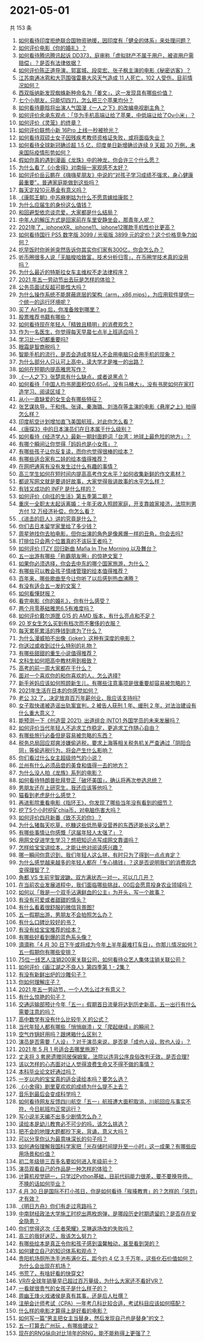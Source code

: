 # 2021-05-01

共 153 条

<!-- BEGIN -->
<!-- 最后更新时间 Sat May 01 2021 17:01:59 GMT+0800 (China Standard Time) -->

1. [如何看待印度拒绝联合国物资驰援，因印度有「健全的体系」来处理问题？](https://www.zhihu.com/question/457285008)
2. [如何评价电影《你的婚礼》？](https://www.zhihu.com/question/437513111)
3. [如何看待腾讯腾讯起诉
   DD373，庭审称「虚拟财产不属于用户，被盗用户需赔偿」？是否有法律依据？](https://www.zhihu.com/question/457298163)
4. [如何评价陈正道导演，郭富城、段奕宏、张子枫主演的电影《秘密访客》？](https://www.zhihu.com/question/404670407)
5. [江苏南通冰雹和大范围强雷暴大风天气造成 11 人死亡，102
   人受伤，目前情况如何？](https://www.zhihu.com/question/457376709)
6. [西双版纳新发现蜘蛛新种命名为「姜文」，这一发现具有哪些价值？](https://www.zhihu.com/question/457371552)
7. [七个小朋友，只能切四刀，怎么把三个苹果均分？](https://www.zhihu.com/question/297440538)
8. [如何看待鹿晗将出演人气国漫《一人之下》的改编电视剧主角？](https://www.zhihu.com/question/457280792)
9. [如何评价余承东观点：「华为手机高端让给了苹果，中低端让给了Ov小米」？](https://www.zhihu.com/question/457258690)
10. [如何评价《灵笼》的终章？](https://www.zhihu.com/question/457072944)
11. [如何评价联想小新 16Pro 上线一秒被抢光？](https://www.zhihu.com/question/457352947)
12. [如何看待双硕士女子因残疾考教师资格证失败，或将面临失业？](https://www.zhihu.com/question/457095862)
13. [如何看待全球新冠确诊超 1.5 亿，印度单日新增确诊连续 9 天超 30
    万例，未来国际疫情形势如何？](https://www.zhihu.com/question/457368252)
14. [假如你真的遇到漫画《龙珠》中的神龙，你会许三个什么愿？](https://www.zhihu.com/question/456392675)
15. [为什么看了《小舍得》对南俪一家观感不太好？](https://www.zhihu.com/question/456348765)
16. [如何评价岳云鹏在《嗨嗨星朋友》中说的“对孩子学习成绩不强求，身心健康最重要”，普通家庭能做到这些吗？](https://www.zhihu.com/question/457319770)
17. [每天定投10元基金有意义吗？](https://www.zhihu.com/question/400408500)
18. [《康熙王朝》中苏麻喇姑为什么不愿意嫁给康熙？](https://www.zhihu.com/question/300234602)
19. [为什么应届生的身份这么值钱？](https://www.zhihu.com/question/296366864)
20. [和回避型依恋谈恋爱，大家都是什么结局？](https://www.zhihu.com/question/363459915)
21. [中年人的解压方式是回家前在车里安静坐会，那青年人呢？](https://www.zhihu.com/question/390992174)
22. [2021年了，iphoneXR、iphone11、iphone12哪款手机性价比更高？](https://www.zhihu.com/question/437168015)
23. [如何看待国行 PS5 数字版 3099 / 光驱版 3899
    元的定价？这个价格竞争力如何？](https://www.zhihu.com/question/457109755)
24. [吃早饭时你爸爸突然告诉你其实你们家有300亿，你会怎么办？](https://www.zhihu.com/question/447823721)
25. [听币圈很多人说「无脑梭哈致富，技术分析归零」，在币圈学技术真的没用吗？](https://www.zhihu.com/question/430408791)
26. [为什么最近的特斯拉女车主维权不走法律程序？](https://www.zhihu.com/question/457223564)
27. [2021 年五一劳动节出去玩是怎样的体验？](https://www.zhihu.com/question/454814759)
28. [公务员面试反超可能性大吗？](https://www.zhihu.com/question/268363662)
29. [为什么操作系统不能屏蔽底层的架构（arm，x86,mips），为应用软件提供一个统一的运行环境呢？](https://www.zhihu.com/question/456940000)
30. [买了 AirTag 后，你准备放到哪里？](https://www.zhihu.com/question/455714523)
31. [股票推荐书籍有哪些？](https://www.zhihu.com/question/444872337)
32. [如何看待现在年轻人「精致且精明」的消费观念？](https://www.zhihu.com/question/456810930)
33. [作为一名医生，你觉得每天早晨七点半上班适应吗？](https://www.zhihu.com/question/457058230)
34. [学习比一切都重要吗?](https://www.zhihu.com/question/446749102)
35. [眼霜是智商税吗？](https://www.zhihu.com/question/66532432)
36. [智能手机的流行，是否会造成年轻人不会用电脑只会用手机的现象？](https://www.zhihu.com/question/455892171)
37. [为什么部分人只认可上高中，读大学才是唯一的出路？](https://www.zhihu.com/question/454929611)
38. [如何在短期内提高雅思写作？](https://www.zhihu.com/question/30692582)
39. [《一人之下》张楚岚有什么缺点，或者说黑点？](https://www.zhihu.com/question/297971811)
40. [如何看待「中国人均书房面积仅0.65㎡，没有马桶大」，没有书房如何在家打造学习、阅读区域？](https://www.zhihu.com/question/456014343)
41. [从小一直缺爱的女生会有哪些特征？](https://www.zhihu.com/question/279159280)
42. [张艺谋执导，于和伟、张译、秦海璐、刘浩存等主演的电影《悬崖之上》拍得怎么样？](https://www.zhihu.com/question/398744121)
43. [印度航空计划增加直飞美国航班，对此你怎么看？](https://www.zhihu.com/question/457239121)
44. [《唐探3》中的日本演员们在日本属于什么级别？](https://www.zhihu.com/question/444896076)
45. [如何看待《经济学人》最新一期封面题词「台湾：地球上最危险的地方」？](https://www.zhihu.com/question/457260755)
46. [有哪个瞬间让你觉得「妈妈也是小女孩」？](https://www.zhihu.com/question/393691665)
47. [有哪些孩子让你反复读，而你也觉得很棒的绘本？](https://www.zhihu.com/question/408094121)
48. [有哪些适合家有二娃的绘本值得推荐？](https://www.zhihu.com/question/396826441)
49. [在网吧通宵有没有发生过什么有趣的事情？](https://www.zhihu.com/question/275436558)
50. [高三学生如何在短时间内提高高考作文水平？如何收集新鲜的作文素材？](https://www.zhihu.com/question/20545734)
51. [都说写网文就是要讲好故事，大家觉得我讲故事的水平怎么样？](https://www.zhihu.com/question/457335544)
52. [有钱又成功的 INFP 是什么样的？](https://www.zhihu.com/question/402487289)
53. [如何评价《向往的生活》第五季第二期？](https://www.zhihu.com/question/457179566)
54. [重庆一全职太太起诉离婚：十年无收入照顾家庭，开支靠娘家接济，法院判男方付 12
    万经济补偿，你怎么看？](https://www.zhihu.com/question/457146913)
55. [《进击的巨人》讲的究竟是什么？](https://www.zhihu.com/question/20664147)
56. [你们去日本留学家里给了多少钱？](https://www.zhihu.com/question/349176242)
57. [周星驰找你去拍电影，但你出演的角色是像酱爆一样的丑角，你会去吗?](https://www.zhihu.com/question/453812398)
58. [打排位只会两个位置真的不该玩王者吗？](https://www.zhihu.com/question/456889170)
59. [如何评价 ITZY 回归新曲 Mafia In The Morning
    以及舞台？](https://www.zhihu.com/question/457264438)
60. [五一出游有哪些「称霸朋友圈」的惊艳文案？](https://www.zhihu.com/question/454902075)
61. [如果你必须选择，你会去中东的哪个国家旅游，为什么？](https://www.zhihu.com/question/457047575)
62. [有哪些可以教会孩子情绪管理的绘本值得推荐？](https://www.zhihu.com/question/367201446)
63. [百年来，哪些歌曲至今让你听了以后感到热血沸腾？](https://www.zhihu.com/question/455864364)
64. [有没有适合五一发的文案？](https://www.zhihu.com/question/456054234)
65. [如何看懂财报？](https://www.zhihu.com/question/19645090)
66. [看完电影《你的婚礼》，你有什么感受？](https://www.zhihu.com/question/374487776)
67. [两个月零基础雅思6.5有难度吗？](https://www.zhihu.com/question/380334090)
68. [如何评价戴尔游匣 G15 的 AMD 版本，有什么亮点和不足？](https://www.zhihu.com/question/456461721)
69. [20 岁女生怎么买到有档次而不奢侈的衣服？](https://www.zhihu.com/question/29174887)
70. [每天累死累活的挣钱到底为了什么？](https://www.zhihu.com/question/456067816)
71. [为什么漫威拍不出像《joker》这种有深度的电影？](https://www.zhihu.com/question/456837407)
72. [你送过或收到过什么特别的礼物？](https://www.zhihu.com/question/20636030)
73. [有哪些甜甜的重生小说值得推荐？](https://www.zhihu.com/question/368681999)
74. [文科生如何把高中教材用到极致？](https://www.zhihu.com/question/51253430)
75. [高考的前一周大家都在干什么？](https://www.zhihu.com/question/404139685)
76. [面对一个喜欢你的和你喜欢的人，怎么选择?](https://www.zhihu.com/question/456425359)
77. [新手爸妈应该如何照顾新生儿，有哪些注意事项是很重要却容易被忽略的？](https://www.zhihu.com/question/304637661)
78. [2021年生活在日本的你感觉如何？](https://www.zhihu.com/question/455934810)
79. [老公 32 了，决定放弃百万年薪创业，我应该支持吗?](https://www.zhihu.com/question/447327404)
80. [女子取快递被造谣出轨案宣判，2 被告人获刑 1 年、缓刑 2
    年，对法治建设有什么重大意义？](https://www.zhihu.com/question/457266748)
81. [能预测一下《创造营 2021》出道组合 INTO1
    外国学员的未来发展吗？](https://www.zhihu.com/question/456442341)
82. [如何评价当代年轻人不追求工作稳定，更追求工作随心自由？](https://www.zhihu.com/question/456829719)
83. [有哪些旅行必备但是容易被忽略的东西？](https://www.zhihu.com/question/27203912)
84. [税务总局回应郑爽涉嫌偷逃税，要求上海等相关税务机关严查通过「阴阳合同」等偷逃税行为，将会产生什么影响？](https://www.zhihu.com/question/457264887)
85. [你们看过什么女主超级帅气的小说？](https://www.zhihu.com/question/357030956)
86. [兰州有什么必须品尝的美食和值得一去的地方？](https://www.zhihu.com/question/28085604)
87. [为什么没人拍《龙族》系列的电影？](https://www.zhihu.com/question/448178834)
88. [如何看待特朗普批拜登正「破坏美国」，确认将再次参选总统？](https://www.zhihu.com/question/457256439)
89. [男朋友还在上研究生，我还应该等他吗？](https://www.zhihu.com/question/455432407)
90. [猫看到老虎是什么感觉？](https://www.zhihu.com/question/455697352)
91. [再进影院重看电影《指环王》，你发现了哪些当年没有看到的细节？](https://www.zhihu.com/question/454907122)
92. [挖了5个小时挖矿chia币，对电脑伤害大吗？](https://www.zhihu.com/question/454866562)
93. [如何评价四月新番《致不灭的你》？](https://www.zhihu.com/question/454515151)
94. [为什么猪每天吃草，吃糠这些低热量没营养的东西还能长这么肥？](https://www.zhihu.com/question/450554480)
95. [有哪些事情让你感慨「这届年轻人太强了」？](https://www.zhihu.com/question/456812148)
96. [用网文促进学生学习？想把知识点写成网文靠谱吗？](https://www.zhihu.com/question/457210288)
97. [怎样给宝宝讲绘本，才能让他对阅读感兴趣？](https://www.zhihu.com/question/345361073)
98. [哪一瞬间你意识到，我们年轻人这么拼，有时只为了得到一点点肯定？](https://www.zhihu.com/question/457128148)
99. [为什么感觉越来越多的年轻人都在「专心搞钱」？这是否说明我们的消费观念变得理智了？](https://www.zhihu.com/question/457140241)
100. [角都 VS 生前宇智波鼬，双方满状态一对一，可以几几开？](https://www.zhihu.com/question/454291279)
101. [在当前农业发展进程中，我们面临哪些挑战，00后会愿意投身农业领域吗？](https://www.zhihu.com/question/457017725)
102. [如何以「我是一个双手沾满鲜血的公主」为开头，写一个故事？](https://www.zhihu.com/question/442702619)
103. [有没有可爱或者甜甜的情头？](https://www.zhihu.com/question/391413854)
104. [有什么看着很舒服的微信背景图?](https://www.zhihu.com/question/388752043)
105. [五一假期出游，男朋友不会拍照怎么办？](https://www.zhihu.com/question/456855235)
106. [有什么口碑比较好的书？](https://www.zhihu.com/question/441638696)
107. [有没有给宝宝推荐的绘本？](https://www.zhihu.com/question/452517546)
108. [有哪些好看到爆的蓝色系头像？](https://www.zhihu.com/question/401740430)
109. [滴滴称「4 月 30
     日下午或将成为今年上半年最难打车日」，你那儿情况如何？五一假期你有哪些安排？](https://www.zhihu.com/question/457167453)
110. [75位一线艺人注销200家关联公司，如何看待众艺人集体注销关联公司？](https://www.zhihu.com/question/457181415)
111. [如何评价《画江湖之不良人》第四季第 1 - 2集？](https://www.zhihu.com/question/456851431)
112. [有没有新鲜出炉的沙雕句子？](https://www.zhihu.com/question/451404478)
113. [你如何理解庄子？](https://www.zhihu.com/question/21799051)
114. [2021 年五一劳动节，一个人怎么过才有意义？](https://www.zhihu.com/question/454814771)
115. [有什么惊艳的句子？](https://www.zhihu.com/question/432528611)
116. [交通运输部预计今年「五一」假期首日流量将达到历史新高，五一出行有什么需要注意的吗？](https://www.zhihu.com/question/457166153)
117. [高中数学有没有什么比较牛 X 的公式？](https://www.zhihu.com/question/264851192)
118. [当代年轻人都有哪些「悄悄崩溃」又「爬起继续」的瞬间？](https://www.zhihu.com/question/457125407)
119. [空气炸锅好用吗？跟烤箱什么区别？](https://www.zhihu.com/question/291230420)
120. [演员是否需要「人设」？对于演员来说，是否是「成也人设，败也人设」？](https://www.zhihu.com/question/266121028)
121. [2021 年 5 月 1 号适合去哪里旅游?](https://www.zhihu.com/question/449104465)
122. [丈夫将 3
     套房遗赠同居保姆案，法院以违背公序良俗改判无效，是否合理?](https://www.zhihu.com/question/457149946)
123. [该以怎样的心态面对让人觉得浪费生命又不得不做的事情？](https://www.zhihu.com/question/457093118)
124. [本科毕业论文好通过吗？](https://www.zhihu.com/question/308185309)
125. [一岁以内的宝宝真的适合读绘本吗？要怎么选？](https://www.zhihu.com/question/456575498)
126. [《小舍得》剧里夏欢欢的成绩为什么提不上去？](https://www.zhihu.com/question/455735077)
127. [音乐到最后会变成科学吗？](https://www.zhihu.com/question/455907368)
128. [如何看待网友反馈四川航空「五一」航班遭大面积取消，川航回应与事实不符，今日航班均正常运行？](https://www.zhihu.com/question/457234462)
129. [写小说半天编不出多少剧情怎么办？](https://www.zhihu.com/question/312977699)
130. [读绘本是幼儿教育必不可少的吗，该怎么挑选？](https://www.zhihu.com/question/439146316)
131. [把不会的地理大题都抄下来，背诵，意义大吗？](https://www.zhihu.com/question/444879198)
132. [可以分享你认为最意味深长的句子吗？](https://www.zhihu.com/question/455777176)
133. [如何通俗理解我国科学家把「光存储时间提升至一小时」这一成果？有哪些应用场景和价值？](https://www.zhihu.com/question/456553305)
134. [初二年级排三百多名要如何进入年级前十？](https://www.zhihu.com/question/447709781)
135. [演员观看自己的作品是一种怎样的体验？](https://www.zhihu.com/question/294472677)
136. [计算机视觉研一，只学过Python基础，目前代码能力很差，要不要换导师，不换的话如何毕业？](https://www.zhihu.com/question/456784414)
137. [4 月 30
     日是国际不打小孩日，你是如何看待「挨揍教育」的？怎样的「惩罚」才有效？](https://www.zhihu.com/question/391581129)
138. [《明日方舟》你们有走过弯路吗？](https://www.zhihu.com/question/452796365)
139. [中南财经政法大学施工时挖出两枚炮弹，是哪段历史时期遗留的？是否存在安全隐患？](https://www.zhihu.com/question/457122815)
140. [你们觉得这次《王者荣耀》艾琳返场改的失败吗？](https://www.zhihu.com/question/455420512)
141. [高三的我好迷茫，我该怎么努力？](https://www.zhihu.com/question/456263396)
142. [有哪些绘本是真正令你和孩子感到温馨触动，甚至看到哭的？](https://www.zhihu.com/question/312239649)
143. [如何建立自己的知识体系和观点？](https://www.zhihu.com/question/52782284)
144. [贵阳机场厕所洗手池布满化石，距今约 4 亿 3
     千万年，这些化石价值如何？为什么会出现在机场？](https://www.zhihu.com/question/456986321)
145. [书荒了，有啥好看的快穿文?](https://www.zhihu.com/question/451673117)
146. [VR在全球年销量早已超过百万量级，为什么大家还不看好VR？](https://www.zhihu.com/question/455504976)
147. [一看就很贵气的女孩子是什么样子的？](https://www.zhihu.com/question/322175199)
148. [周幽王烽火戏诸侯是真有其事，还是后人杜撰？](https://www.zhihu.com/question/20836590)
149. [注册会计师考试（CPA）一年考几科比较合适，考试科目应该如何搭配？](https://www.zhihu.com/question/438621387)
150. [什么样的电影才算得上是好看的电影？](https://www.zhihu.com/question/437729822)
151. [如何写一篇“男主把女主当替身，然后发现自己也是替身”的文？](https://www.zhihu.com/question/437395484)
152. [五一打算去广州玩 ，有哪些建议？](https://www.zhihu.com/question/454725222)
153. [现在的RNG纵向对比18年的RNG，能不能称得上更强了？](https://www.zhihu.com/question/450488501)

<!-- END -->
